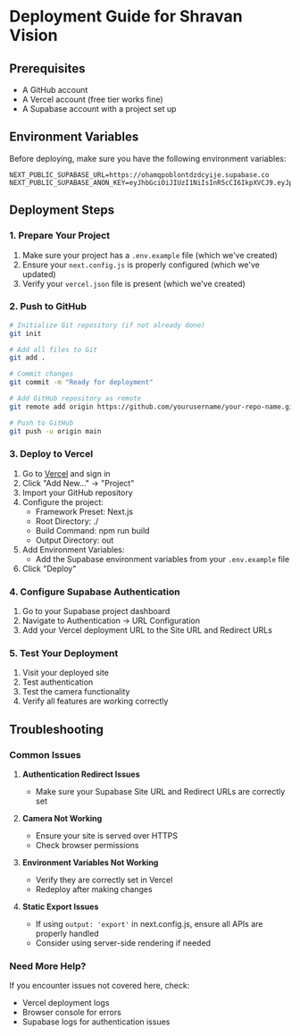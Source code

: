 # Deployment Guide for Shravan Vision

## Prerequisites

- A GitHub account
- A Vercel account (free tier works fine)
- A Supabase account with a project set up

## Environment Variables

Before deploying, make sure you have the following environment variables:

```
NEXT_PUBLIC_SUPABASE_URL=https://ohamqpoblontdzdcyije.supabase.co
NEXT_PUBLIC_SUPABASE_ANON_KEY=eyJhbGciOiJIUzI1NiIsInR5cCI6IkpXVCJ9.eyJpc3MiOiJzdXBhYmFzZSIsInJlZiI6Im9oYW1xcG9ibG9udGR6ZGN5aWplIiwicm9sZSI6ImFub24iLCJpYXQiOjE3NTcwOTMzMzgsImV4cCI6MjA3MjY2OTMzOH0.2MEIn0iplhASnya3ADUusAejBwHwRKV5VRwhbSHuBl8
```

## Deployment Steps

### 1. Prepare Your Project

1. Make sure your project has a `.env.example` file (which we've created)
2. Ensure your `next.config.js` is properly configured (which we've updated)
3. Verify your `vercel.json` file is present (which we've created)

### 2. Push to GitHub

```bash
# Initialize Git repository (if not already done)
git init

# Add all files to Git
git add .

# Commit changes
git commit -m "Ready for deployment"

# Add GitHub repository as remote
git remote add origin https://github.com/yourusername/your-repo-name.git

# Push to GitHub
git push -u origin main
```

### 3. Deploy to Vercel

1. Go to [Vercel](https://vercel.com) and sign in
2. Click "Add New..." → "Project"
3. Import your GitHub repository
4. Configure the project:
   - Framework Preset: Next.js
   - Root Directory: ./
   - Build Command: npm run build
   - Output Directory: out
5. Add Environment Variables:
   - Add the Supabase environment variables from your `.env.example` file
6. Click "Deploy"

### 4. Configure Supabase Authentication

1. Go to your Supabase project dashboard
2. Navigate to Authentication → URL Configuration
3. Add your Vercel deployment URL to the Site URL and Redirect URLs

### 5. Test Your Deployment

1. Visit your deployed site
2. Test authentication
3. Test the camera functionality
4. Verify all features are working correctly

## Troubleshooting

### Common Issues

1. **Authentication Redirect Issues**
   - Make sure your Supabase Site URL and Redirect URLs are correctly set

2. **Camera Not Working**
   - Ensure your site is served over HTTPS
   - Check browser permissions

3. **Environment Variables Not Working**
   - Verify they are correctly set in Vercel
   - Redeploy after making changes

4. **Static Export Issues**
   - If using `output: 'export'` in next.config.js, ensure all APIs are properly handled
   - Consider using server-side rendering if needed

### Need More Help?

If you encounter issues not covered here, check:
- Vercel deployment logs
- Browser console for errors
- Supabase logs for authentication issues